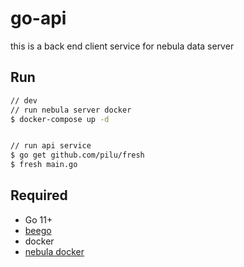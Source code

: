 # go-api
this is a back end client service for nebula data server

## Run
```bash
// dev
// run nebula server docker
$ docker-compose up -d


// run api service
$ go get github.com/pilu/fresh
$ fresh main.go
```

## Required
- Go 11+
- [beego](https://beego.me/)
- docker
- [nebula docker](https://github.com/vesoft-inc/nebula/tree/master/docker)
